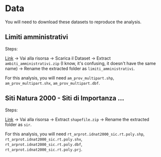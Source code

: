 # Data

You will need to download these datasets to reproduce the analysis.


## Limiti amministrativi

Steps:

[Link](http://dati.toscana.it/dataset/amb-amm/resource/e1c39362-b0cd-4cf5-a1ec-55f7aa000f76) -> Vai alla risorsa -> Scarica il Dataset -> Extract `ambiti_amministrativi.zip` (I know, it's confusing, it doesn't have the same name) -> Rename the extracted folder as `limiti_amministrativi`.

For this analysis, you will need `am_prov_multipart.shp`, `am_prov_multipart.shx`, `am_prov_multipart.dbf`.


##  Siti Natura 2000 - Siti di Importanza ...

Steps:

[Link](http://dati.toscana.it/dataset/sir/resource/e13fb1f3-edab-4729-b49e-dec6d7a2a1e8) -> Vai alla risorsa -> Extract `shapefile.zip` -> Rename the extracted folder as `sir`.

For this analysis, you will need `rt_arprot.idnat2000_sic.rt.poly.shp`, `rt_arprot.idnat2000_sic.rt.poly.shx`, `rt_arprot.idnat2000_sic.rt.poly.dbf`, `rt_arprot.idnat2000_sic.rt.poly.prj`.
